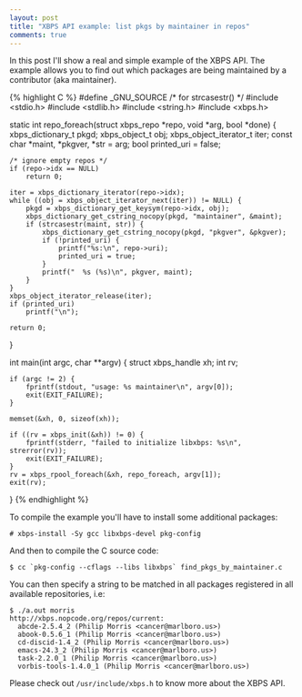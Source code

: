 ```yaml
---
layout: post
title: "XBPS API example: list pkgs by maintainer in repos"
comments: true
---
```


In this post I'll show a real and simple example of the XBPS API. The
example allows you to find out which packages are being maintained by a 
contributor (aka maintainer).

{% highlight C %}
#define _GNU_SOURCE /* for strcasestr() */
#include <stdio.h>
#include <stdlib.h>
#include <string.h>
#include <xbps.h>

static int repo_foreach(struct xbps_repo *repo, void *arg, bool *done)
{
	xbps_dictionary_t pkgd;
	xbps_object_t obj;
	xbps_object_iterator_t iter;
	const char *maint, *pkgver, *str = arg;
	bool printed_uri = false;

	/* ignore empty repos */
	if (repo->idx == NULL)
		return 0;

	iter = xbps_dictionary_iterator(repo->idx);
	while ((obj = xbps_object_iterator_next(iter)) != NULL) {
		pkgd = xbps_dictionary_get_keysym(repo->idx, obj);
		xbps_dictionary_get_cstring_nocopy(pkgd, "maintainer", &maint);
		if (strcasestr(maint, str)) {
			xbps_dictionary_get_cstring_nocopy(pkgd, "pkgver", &pkgver);
			if (!printed_uri) {
				printf("%s:\n", repo->uri);
				printed_uri = true;
			}
			printf("  %s (%s)\n", pkgver, maint);
		}
	}
	xbps_object_iterator_release(iter);
	if (printed_uri)
		printf("\n");

	return 0;
}

int main(int argc, char **argv)
{
	struct xbps_handle xh;
	int rv;

	if (argc != 2) {
		fprintf(stdout, "usage: %s maintainer\n", argv[0]);
		exit(EXIT_FAILURE);
	}

	memset(&xh, 0, sizeof(xh));

	if ((rv = xbps_init(&xh)) != 0) {
		fprintf(stderr, "failed to initialize libxbps: %s\n", strerror(rv));
		exit(EXIT_FAILURE);
	}
	rv = xbps_rpool_foreach(&xh, repo_foreach, argv[1]);
	exit(rv);
}
{% endhighlight %}

To compile the example you'll have to install some additional packages:

    # xbps-install -Sy gcc libxbps-devel pkg-config


And then to compile the C source code:

    $ cc `pkg-config --cflags --libs libxbps` find_pkgs_by_maintainer.c

You can then specify a string to be matched in all packages registered in all
available repositories, i.e:

```
$ ./a.out morris
http://xbps.nopcode.org/repos/current:
  abcde-2.5.4_2 (Philip Morris <cancer@marlboro.us>)
  abook-0.5.6_1 (Philip Morris <cancer@marlboro.us>)
  cd-discid-1.4_2 (Philip Morris <cancer@marlboro.us>)
  emacs-24.3_2 (Philip Morris <cancer@marlboro.us>)
  task-2.2.0_1 (Philip Morris <cancer@marlboro.us>)
  vorbis-tools-1.4.0_1 (Philip Morris <cancer@marlboro.us>)
```

Please check out `/usr/include/xbps.h` to know more about the XBPS API.
